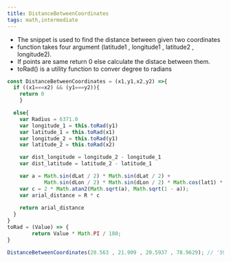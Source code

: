 ```yaml
---
title: DistanceBetweenCoordinates
tags: math,intermediate
---
```


- The snippet is used to find the distance between given two coordinates
- function takes four argument (latitude1 , longitude1 , latitude2 , longitude2).
- If points are same return 0 else calculate the distace between them.
- toRad() is a utility function to conver degree to radians

```js
const DistanceBetweenCoordinates = (x1,y1,x2,y2) =>{
  if ((x1===x2) && (y1===y2)){
    return 0
    }

  else{
    var Radius = 6371.0
    var longitude_1 = this.toRad(y1)
    var latitude_1 = this.toRad(x1)
    var longitude_2 = this.toRad(y1)
    var latitude_2 = this.toRad(x2)

    var dist_longitude = longitude_2 - longitude_1
    var dist_latitude = latitude_2 - latitude_1

    var a = Math.sin(dLat / 2) * Math.sin(dLat / 2) +
            Math.sin(dLon / 2) * Math.sin(dLon / 2) * Math.cos(lat1) * Math.cos(lat2);
    var c = 2 * Math.atan2(Math.sqrt(a), Math.sqrt(1 - a));
    var arial_distance = R * c
    
    return arial_distance
  }
}
toRad = (Value) => {
        return Value * Math.PI / 180;
}
```

```js
DistanceBetweenCoordinates(20.563 , 21.909 , 20.5937 , 78.9629); // '5902 in km '
```
